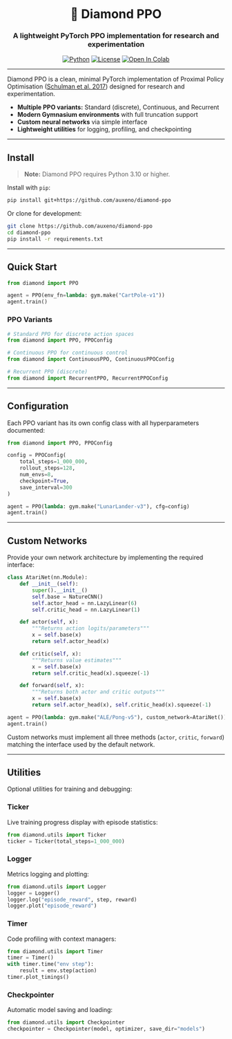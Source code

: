 <div align="center">

  <h1> 💎 Diamond PPO </h1>
  
  <h3>A lightweight PyTorch PPO implementation for research and experimentation</h3>
  
  [![Python](https://img.shields.io/badge/Python-3.12-blue.svg)](https://www.python.org/)
  [![License](https://img.shields.io/badge/License-Apache%202.0-orange.svg)](https://opensource.org/licenses/Apache-2.0)
  [![Open In Colab](https://colab.research.google.com/assets/colab-badge.svg)](https://colab.research.google.com/github/auxeno/diamond-ppo/blob/main/notebooks/diamond-ppo-demo.ipynb)

</div>

---

Diamond PPO is a clean, minimal PyTorch implementation of Proximal Policy Optimisation ([Schulman et al. 2017](https://arxiv.org/abs/1707.06347)) designed for research and experimentation.  

- **Multiple PPO variants:** Standard (discrete), Continuous, and Recurrent
- **Modern Gymnasium environments** with full truncation support
- **Custom neural networks** via simple interface
- **Lightweight utilities** for logging, profiling, and checkpointing

---

## Install

> **Note:** Diamond PPO requires Python 3.10 or higher.

Install with `pip`:
```bash
pip install git+https://github.com/auxeno/diamond-ppo
```

Or clone for development:
```bash
git clone https://github.com/auxeno/diamond-ppo
cd diamond-ppo
pip install -r requirements.txt
```

---

## Quick Start

```python
from diamond import PPO

agent = PPO(env_fn=lambda: gym.make("CartPole-v1"))
agent.train()
```

### PPO Variants

```python
# Standard PPO for discrete action spaces
from diamond import PPO, PPOConfig

# Continuous PPO for continuous control
from diamond import ContinuousPPO, ContinuousPPOConfig

# Recurrent PPO (discrete)
from diamond import RecurrentPPO, RecurrentPPOConfig
```

---

## Configuration

Each PPO variant has its own config class with all hyperparameters documented:

```python
from diamond import PPO, PPOConfig

config = PPOConfig(
    total_steps=1_000_000,
    rollout_steps=128,
    num_envs=8,
    checkpoint=True,
    save_interval=300
)

agent = PPO(lambda: gym.make("LunarLander-v3"), cfg=config)
agent.train()
```

---

## Custom Networks

Provide your own network architecture by implementing the required interface:

```python
class AtariNet(nn.Module):
    def __init__(self):
        super().__init__()
        self.base = NatureCNN()
        self.actor_head = nn.LazyLinear(6)
        self.critic_head = nn.LazyLinear(1)

    def actor(self, x):
        """Returns action logits/parameters"""
        x = self.base(x)
        return self.actor_head(x)

    def critic(self, x):
        """Returns value estimates"""
        x = self.base(x)
        return self.critic_head(x).squeeze(-1)

    def forward(self, x):
        """Returns both actor and critic outputs"""
        x = self.base(x)
        return self.actor_head(x), self.critic_head(x).squeeze(-1)

agent = PPO(lambda: gym.make("ALE/Pong-v5"), custom_network=AtariNet())
agent.train()
```

Custom networks must implement all three methods (`actor`, `critic`, `forward`) matching the interface used by the default network.

---

## Utilities

Optional utilities for training and debugging:

### Ticker
Live training progress display with episode statistics:
```python
from diamond.utils import Ticker
ticker = Ticker(total_steps=1_000_000)
```

### Logger
Metrics logging and plotting:
```python
from diamond.utils import Logger
logger = Logger()
logger.log("episode_reward", step, reward)
logger.plot("episode_reward")
```

### Timer
Code profiling with context managers:
```python
from diamond.utils import Timer
timer = Timer()
with timer.time("env step"):
    result = env.step(action)
timer.plot_timings()
```

### Checkpointer
Automatic model saving and loading:
```python
from diamond.utils import Checkpointer
checkpointer = Checkpointer(model, optimizer, save_dir="models")
